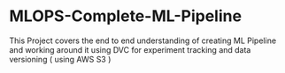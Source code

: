# MLOPS-Complete-ML-Pipeline
This Project covers the end to end understanding of creating ML Pipeline and working around it using DVC for experiment tracking and data versioning ( using AWS S3 )

